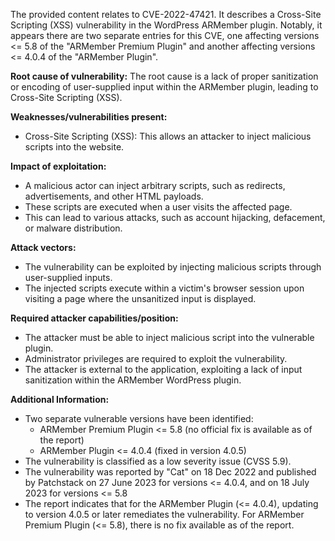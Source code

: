 The provided content relates to CVE-2022-47421. It describes a Cross-Site Scripting (XSS) vulnerability in the WordPress ARMember plugin.  Notably, it appears there are two separate entries for this CVE, one affecting versions <= 5.8 of the "ARMember Premium Plugin" and another affecting versions <= 4.0.4 of the "ARMember Plugin".

**Root cause of vulnerability:**
The root cause is a lack of proper sanitization or encoding of user-supplied input within the ARMember plugin, leading to Cross-Site Scripting (XSS).

**Weaknesses/vulnerabilities present:**
- Cross-Site Scripting (XSS): This allows an attacker to inject malicious scripts into the website.

**Impact of exploitation:**
-  A malicious actor can inject arbitrary scripts, such as redirects, advertisements, and other HTML payloads.
- These scripts are executed when a user visits the affected page.
- This can lead to various attacks, such as account hijacking, defacement, or malware distribution.

**Attack vectors:**
-  The vulnerability can be exploited by injecting malicious scripts through user-supplied inputs.
- The injected scripts execute within a victim's browser session upon visiting a page where the unsanitized input is displayed.

**Required attacker capabilities/position:**
- The attacker must be able to inject malicious script into the vulnerable plugin.
- Administrator privileges are required to exploit the vulnerability.
- The attacker is external to the application, exploiting a lack of input sanitization within the ARMember WordPress plugin.

**Additional Information:**
- Two separate vulnerable versions have been identified:
    - ARMember Premium Plugin <= 5.8 (no official fix is available as of the report)
    - ARMember Plugin <= 4.0.4 (fixed in version 4.0.5)
- The vulnerability is classified as a low severity issue (CVSS 5.9).
- The vulnerability was reported by "Cat" on 18 Dec 2022 and published by Patchstack on 27 June 2023 for versions <= 4.0.4, and on 18 July 2023 for versions <= 5.8
- The report indicates that for the ARMember Plugin (<= 4.0.4), updating to version 4.0.5 or later remediates the vulnerability. For ARMember Premium Plugin (<= 5.8), there is no fix available as of the report.